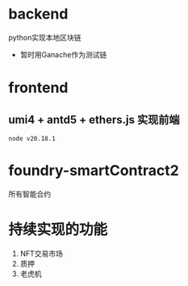 # backend
python实现本地区块链
* 暂时用Ganache作为测试链


# frontend
umi4 + antd5 + ethers.js 实现前端
---

```
node v20.18.1
```

# foundry-smartContract2
所有智能合约

# 持续实现的功能
1. NFT交易市场
2. 质押
3. 老虎机

